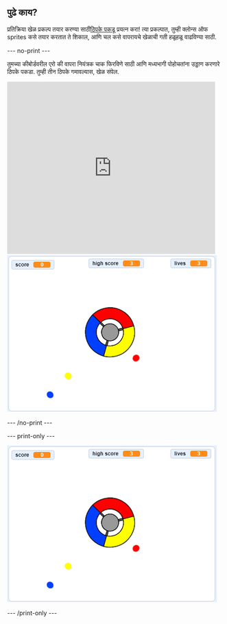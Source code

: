 ## पुढे काय?

प्रतिक्रिया खेळ प्रकल्प तयार करण्या साठी[ठिपके पकडू](https://projects.raspberrypi.org/en/projects/catch-the-dots?utm_source=pathway&utm_medium=whatnext&utm_campaign=projects) प्रयत्न करा! त्या प्रकल्पात, तुम्ही क्लोन्स ऑफ sprites कसे तयार करतात ते शिकाल, आणि चल कसे वापरायचे खेळाची गती हळूहळू वाढविण्या साठी.

\--- no-print \---

तुमच्या कीबोर्डवरील एरो की वापरा नियंत्रक चाक फिरविणे साठी आणि मध्यभागी पोहोचतांना उड्डाण करणारे ठिपके पकडा. तुम्ही तीन ठिपके गमावल्यास, खेळ संपेल.

<div class="scratch-preview">
  <iframe allowtransparency="true" width="485" height="402" src="https://scratch.mit.edu/projects/embed/252923761/?autostart=false" frameborder="0" scrolling="no"></iframe>
  <img src="images/dots-final.png">
</div>

\--- /no-print \---

\--- print-only \---

![Dots screenshot](images/dots-final.png)

\--- /print-only \---